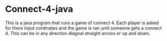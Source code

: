 # Connect-4-java
This is a java program that runs a game of connect 4. 
Each player is asked for there input cordinates and the game is ran until someone gets a connect 4.
This can be in any direction diagnal straight across or up and down.
